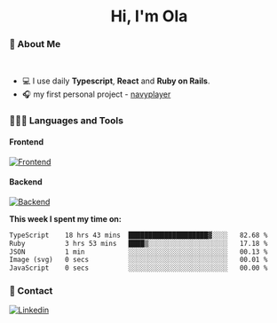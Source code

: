 <h1 align="center">Hi, I'm Ola</h1>

### 💅 About Me

<br/>

- 💻 I use daily **Typescript**, **React** and **Ruby on Rails**.
- 🎧 my first personal project - [navyplayer](https://navyplayer.netlify.app/)

### 👩🏻‍💻 Languages and Tools

#### Frontend

[![Frontend](https://skillicons.dev/icons?i=react,nextjs,ts,js,html,css,scss,tailwind)](https://skillicons.dev)

#### Backend
[![Backend](https://skillicons.dev/icons?i=nodejs,express,nestjs,rails,graphql)](https://skillicons.dev)

**This week I spent my time on:**

<!--START_SECTION:waka-->

```txt
TypeScript    18 hrs 43 mins  ████████████████████▓░░░░   82.68 %
Ruby          3 hrs 53 mins   ████▒░░░░░░░░░░░░░░░░░░░░   17.18 %
JSON          1 min           ░░░░░░░░░░░░░░░░░░░░░░░░░   00.13 %
Image (svg)   0 secs          ░░░░░░░░░░░░░░░░░░░░░░░░░   00.01 %
JavaScript    0 secs          ░░░░░░░░░░░░░░░░░░░░░░░░░   00.00 %
```

<!--END_SECTION:waka-->

### 📨 Contact
  
[![Linkedin](https://skillicons.dev/icons?i=linkedin)](https://linkedin.com/in/aleksandra-kamińska)

